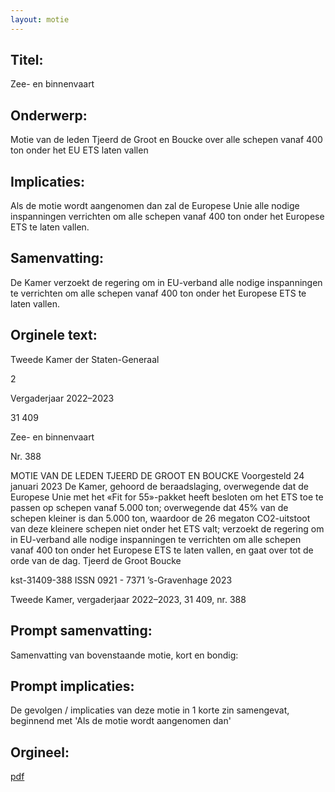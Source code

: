 ```yaml
---
layout: motie
---
```

## Titel:
Zee- en binnenvaart
## Onderwerp:
Motie van de leden Tjeerd de Groot en Boucke over alle schepen vanaf 400 ton onder het EU ETS laten vallen
## Implicaties:

Als de motie wordt aangenomen dan zal de Europese Unie alle nodige inspanningen verrichten om alle schepen vanaf 400 ton onder het Europese ETS te laten vallen.
## Samenvatting:

De Kamer verzoekt de regering om in EU-verband alle nodige inspanningen te verrichten om alle schepen vanaf 400 ton onder het Europese ETS te laten vallen.
## Orginele text:


Tweede Kamer der Staten-Generaal

2

Vergaderjaar 2022–2023

31 409

Zee- en binnenvaart

Nr. 388

MOTIE VAN DE LEDEN TJEERD DE GROOT EN BOUCKE
Voorgesteld 24 januari 2023
De Kamer,
gehoord de beraadslaging,
overwegende dat de Europese Unie met het «Fit for 55»-pakket heeft
besloten om het ETS toe te passen op schepen vanaf 5.000 ton;
overwegende dat 45% van de schepen kleiner is dan 5.000 ton, waardoor
de 26 megaton CO2-uitstoot van deze kleinere schepen niet onder het ETS
valt;
verzoekt de regering om in EU-verband alle nodige inspanningen te
verrichten om alle schepen vanaf 400 ton onder het Europese ETS te laten
vallen,
en gaat over tot de orde van de dag.
Tjeerd de Groot
Boucke

kst-31409-388
ISSN 0921 - 7371
’s-Gravenhage 2023

Tweede Kamer, vergaderjaar 2022–2023, 31 409, nr. 388


## Prompt samenvatting:
Samenvatting van bovenstaande motie, kort en bondig:


## Prompt implicaties:
De gevolgen / implicaties van deze motie in 1 korte zin samengevat, beginnend met 'Als de motie wordt aangenomen dan' 

## Orgineel:
[pdf](https://gegevensmagazijn.tweedekamer.nl/OData/v4/2.0/Document(cd6f7a87-4919-4d79-9540-c685ddbb6e5b)/resource)
